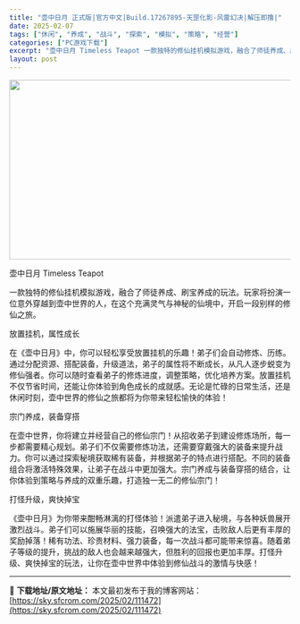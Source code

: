 ```yaml
---
title: "壶中日月 正式版|官方中文|Build.17267895-天罡化影-风雷幻决|解压即撸|"
date: 2025-02-07
tags: ["休闲", "养成", "战斗", "探索", "模拟", "策略", "经营"]
categories: ["PC游戏下载"]
excerpt: "壶中日月 Timeless Teapot 一款独特的修仙挂机模拟游戏，融合了师徒养成、刷宝养成的玩法。玩家将扮演一位意外穿越到壶中世界的人，在这个充满灵气与神秘的仙境中，开启一段别样的修仙之旅。 放置挂机，属性成长 在《壶中日月》中，你可以轻松享受放置挂机的乐趣！弟子们会自动修炼、历练。通过分配资源&hellip;"
layout: post
---
```


<img class="aligncenter size-full wp-image-111460" src="https://sky.sfcrom.com/wp-content/uploads/2025/02/20250207123635100.webp" alt="" width="570" height="321" />

壶中日月 Timeless Teapot

一款独特的修仙挂机模拟游戏，融合了师徒养成、刷宝养成的玩法。玩家将扮演一位意外穿越到壶中世界的人，在这个充满灵气与神秘的仙境中，开启一段别样的修仙之旅。

放置挂机，属性成长

在《壶中日月》中，你可以轻松享受放置挂机的乐趣！弟子们会自动修炼、历练。通过分配资源、搭配装备，升级道法，弟子的属性将不断成长，从凡人逐步蜕变为修仙强者。你可以随时查看弟子的修炼进度，调整策略，优化培养方案。放置挂机不仅节省时间，还能让你体验到角色成长的成就感。无论是忙碌的日常生活，还是休闲时刻，壶中世界的修仙之旅都将为你带来轻松愉快的体验！

宗门养成，装备穿搭

在壶中世界，你将建立并经营自己的修仙宗门！从招收弟子到建设修炼场所，每一步都需要精心规划。弟子们不仅需要修炼功法，还需要穿戴强大的装备来提升战力。你可以通过探索秘境获取稀有装备，并根据弟子的特点进行搭配。不同的装备组合将激活特殊效果，让弟子在战斗中更加强大。宗门养成与装备穿搭的结合，让你体验到策略与养成的双重乐趣，打造独一无二的修仙宗门！

打怪升级，爽快掉宝

《壶中日月》为你带来酣畅淋漓的打怪体验！派遣弟子进入秘境，与各种妖兽展开激烈战斗。弟子们可以施展华丽的技能，召唤强大的法宝，击败敌人后更有丰厚的奖励掉落！稀有功法、珍贵材料、强力装备，每一次战斗都可能带来惊喜。随着弟子等级的提升，挑战的敌人也会越来越强大，但胜利的回报也更加丰厚。打怪升级、爽快掉宝的玩法，让你在壶中世界中体验到修仙战斗的激情与快感！

---
📖 **下载地址/原文地址：** 本文最初发布于我的博客网站：[https://sky.sfcrom.com/2025/02/111472](https://sky.sfcrom.com/2025/02/111472)
